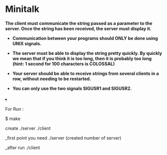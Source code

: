 <h1> Minitalk </h1>

<h4>  The client must communicate the string passed as a parameter to the server. Once
the string has been received, the server must display it.
  
- Communication between your programs should ONLY be done using UNIX signals.
  
- The server must be able to display the string pretty quickly. By quickly we mean
that if you think it is too long, then it is probably too long (hint: 1 second for 100
characters is COLOSSAL)
  
- Your server should be able to receive strings from several clients in a row, without
needing to be restarted.
  
- You can only use the two signals SIGUSR1 and SIGUSR2.</h4>

- For Run :

$ make

create ./server 
       ./client
       
_first point you need ./server (created number of server)

_after run ./client <number server> <something>
